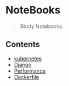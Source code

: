 # NoteBooks
> Study Notebooks.


## Contents
- [kubernetes](./kubernetes)
- [Django](./django)
- [Performance](.performance)
- [Dockerfile](./Dockerfile)

